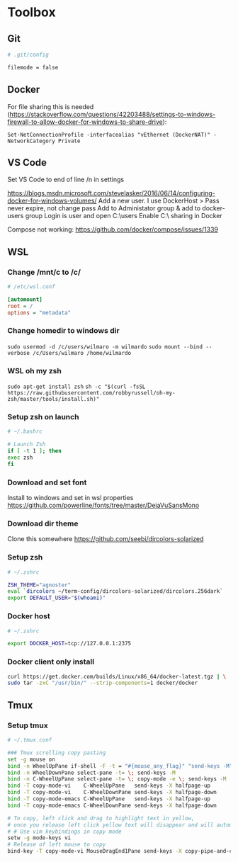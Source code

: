 # Toolbox

## Git

```bash
# .git/config

filemode = false
```

## Docker
For file sharing this is needed (https://stackoverflow.com/questions/42203488/settings-to-windows-firewall-to-allow-docker-for-windows-to-share-drive):

`Set-NetConnectionProfile -interfacealias "vEthernet (DockerNAT)" -NetworkCategory Private`


## VS Code
Set VS Code to end of line /n in settings

https://blogs.msdn.microsoft.com/stevelasker/2016/06/14/configuring-docker-for-windows-volumes/
Add a new user. I use DockerHost > Pass never expire, not change pass
Add to Administator group & add to docker-users group
Login is user and open C:\users
Enable C:\ sharing in Docker

Compose not working:
https://github.com/docker/compose/issues/1339


## WSL

### Change /mnt/c to /c/
```ini
# /etc/wsl.conf

[automount]
root = /
options = "metadata"
```

### Change homedir to windows dir
`sudo usermod -d /c/users/wilmaro -m wilmardo`
`sudo mount --bind --verbose /c/Users/wilmaro /home/wilmardo`

### WSL oh my zsh
`sudo apt-get install zsh`
`sh -c "$(curl -fsSL https://raw.githubusercontent.com/robbyrussell/oh-my-zsh/master/tools/install.sh)"`

### Setup zsh on launch
```bash
# ~/.bashrc

# Launch Zsh
if [ -t 1 ]; then
exec zsh
fi
```

### Download and set font
Install to windows and set in wsl properties
https://github.com/powerline/fonts/tree/master/DejaVuSansMono

### Download dir theme
Clone this somewhere
https://github.com/seebi/dircolors-solarized

### Setup zsh
```bash
# ~/.zshrc

ZSH_THEME="agnoster"
eval `dircolors ~/term-config/dircolors-solarized/dircolors.256dark`
export DEFAULT_USER="$(whoami)"
```

### Docker host
```bash
# ~/.zshrc

export DOCKER_HOST=tcp://127.0.0.1:2375
```

### Docker client only install
```bash
curl https://get.docker.com/builds/Linux/x86_64/docker-latest.tgz | \
sudo tar -zxC "/usr/bin/" --strip-components=1 docker/docker
```

## Tmux

### Setup tmux

```bash
# ~/.tmux.conf

### Tmux scrolling copy pasting
set -g mouse on
bind -n WheelUpPane if-shell -F -t = "#{mouse_any_flag}" "send-keys -M" "if -Ft= '#{pane_in_mode}' 'send-keys -M' 'select-pane -t=; copy-mode -e; send-keys -M'"
bind -n WheelDownPane select-pane -t= \; send-keys -M
bind -n C-WheelUpPane select-pane -t= \; copy-mode -e \; send-keys -M
bind -T copy-mode-vi    C-WheelUpPane   send-keys -X halfpage-up
bind -T copy-mode-vi    C-WheelDownPane send-keys -X halfpage-down
bind -T copy-mode-emacs C-WheelUpPane   send-keys -X halfpage-up
bind -T copy-mode-emacs C-WheelDownPane send-keys -X halfpage-down

# To copy, left click and drag to highlight text in yellow,
# once you release left click yellow text will disappear and will automatically be available in clibboard
# # Use vim keybindings in copy mode
setw -g mode-keys vi
# Release of left mouse to copy
bind-key -T copy-mode-vi MouseDragEnd1Pane send-keys -X copy-pipe-and-cancel "clip.exe"
```